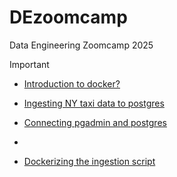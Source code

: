 # DEzoomcamp
Data Engineering Zoomcamp 2025


> [!IMPORTANT]
> 
> - [Introduction to docker?](./chapter1/README.md)
> 
> - [Ingesting NY taxi data to postgres](./chapter2/README.md)
>   
> - [Connecting pgadmin and postgres](./chapter3/README.md)
> -
> - [Dockerizing the ingestion script](./chapter4/README.md)
